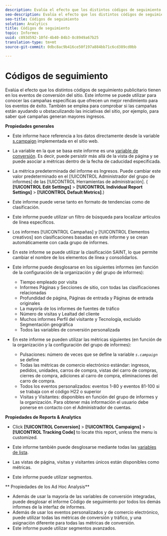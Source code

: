 ```yaml
---
description: Evalúa el efecto que los distintos códigos de seguimiento publicitario tienen en los eventos de conversión del sitio. Este informe se puede utilizar para conocer las campañas específicas que ofrecen un mejor rendimiento para los eventos de éxito. También se emplea para comprobar si las campañas están ayudando u obstaculizando las iniciativas del sitio, por ejemplo, para saber qué campañas generan mayores ingresos.
seo-description: Evalúa el efecto que los distintos códigos de seguimiento publicitario tienen en los eventos de conversión del sitio. Este informe se puede utilizar para conocer las campañas específicas que ofrecen un mejor rendimiento para los eventos de éxito. También se emplea para comprobar si las campañas están ayudando u obstaculizando las iniciativas del sitio, por ejemplo, para saber qué campañas generan mayores ingresos.
seo-title: Códigos de seguimiento
solution: Analytics
title: Códigos de seguimiento
topic: Informes
uuid: c893d592-10fd-4b40-84b3-8c8949a67b25
translation-type: tm+mt
source-git-commit: 0dbc8ac9b416ce50f197a884bb71c6cd389cd0bb

---
```



# Códigos de seguimiento

Evalúa el efecto que los distintos códigos de seguimiento publicitario tienen en los eventos de conversión del sitio. Este informe se puede utilizar para conocer las campañas específicas que ofrecen un mejor rendimiento para los eventos de éxito. También se emplea para comprobar si las campañas están ayudando u obstaculizando las iniciativas del sitio, por ejemplo, para saber qué campañas generan mayores ingresos.

**Propiedades generales**

* Este informe hace referencia a los datos directamente desde la variable [s.campaign](/help/implement/js-implementation/c-variables/page-variables.md) implementada en el sitio web.
* La variable en la que se basa este informe es una [variable de conversión](/help/admin/admin/conversion-var-admin/conversion-var-admin.md). Es decir, puede persistir más allá de la vista de página y se puede asociar a métricas dentro de la fecha de caducidad especificada.
* La métrica predeterminada del informe es Ingresos. Puede cambiar este valor predeterminado en el [!UICONTROL Administrador del grupo de informes] de las [!UICONTROL Herramientas de administración]. ( **[!UICONTROL Edit Settings]** &gt; **[!UICONTROL Individual Report Settings]** &gt; **[!UICONTROL Default Metrics]**.)

* Este informe puede verse tanto en formato de tendencias como de clasificación.
* Este informe puede utilizar un filtro de búsqueda para localizar artículos de línea específicos.
* Los informes [!UICONTROL Campañas] y [!UICONTROL Elementos creativos] son clasificaciones basadas en este informe y se crean automáticamente con cada grupo de informes.

* En este informe se puede utilizar la clasificación SAINT, lo que permite cambiar el nombre de los elementos de línea y consolidarlos.
* Este informe puede desglosarse en los siguientes informes (en función de la configuración de la organización y del grupo de informes):

   * Tiempo empleado por visita
   * Informes Páginas y Secciones de sitio, con todas las clasificaciones relacionadas
   * Profundidad de página, Páginas de entrada y Páginas de entrada originales
   * La mayoría de los informes de fuentes de tráfico
   * Número de visitas y Lealtad del cliente
   * Muchos informes Perfil del visitante y Tecnología, excluido Segmentación geográfica
   * Todos las variables de conversión personalizada

* En este informe se pueden utilizar las métricas siguientes (en función de la organización y la configuración del grupo de informes):

   * Pulsaciones: número de veces que se define la variable *`s.campaign`* se define
   * Todas las métricas de comercio electrónico estándar: ingresos, pedidos, unidades, carros de compra, vistas del carro de compras, cierres de compra, adiciones al carro de compra, eliminaciones del carro de compra.
   * Todos los eventos personalizados: eventos 1-80 y eventos 81-100 si se trabaja con el código H22 o superior
   * Visitas y Visitantes: disponibles en función del grupo de informes y la organización. Para obtener más información el usuario debe ponerse en contacto con el Administrador de cuentas.

**Propiedades de Reports &amp; Analytics**

* Click **[!UICONTROL Conversion]** &gt; **[!UICONTROL Campaigns]** &gt; **[!UICONTROL Tracking Code]** to locate this report, unless the menu is customized.

* Este informe también puede desglosarse mediante todas las [variables de lista](https://marketing.adobe.com/resources/help/en_US/sc/implement/list_var.html).
* Las vistas de página, visitas y visitantes únicos están disponibles como métricas.
* Este informe puede utilizar segmentos.

** Propiedades de los Ad Hoc Analysis**

* Además de usar la mayoría de las variables de conversión integradas, puede desglosar el informe Código de seguimiento por todos los demás informes de la interfaz de informes.
* Además de usar los eventos personalizados y de comercio electrónico, puede utilizar todas las métricas de conversión y tráfico, y una asignación diferente para todas las métricas de conversión.
* Este informe puede utilizar segmentos avanzados.

